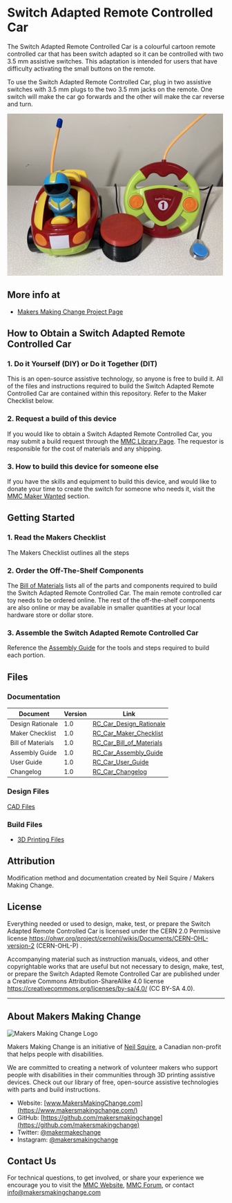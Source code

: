 # Switch Adapted Remote Controlled Car
The Switch Adapted Remote Controlled Car is a colourful cartoon remote controlled car that has been switch adapted so it can be controlled with two 3.5 mm assistive switches. This adaptation is intended for users that have difficulty activating the small buttons on the remote.

To use the Switch Adapted Remote Controlled Car, plug in two assistive switches with 3.5 mm plugs to the two 3.5 mm jacks on the remote. One switch will make the car go forwards and the other will make the car reverse and turn.

<img src="Photos/switch-adapted-remote-controlled-cartoon-car.jpg" width="500" alt="Picture of Switch Adapted Remote Controlled Car with two assistive switches plugged into the remote.">

## More info at
- [Makers Making Change Project Page](https://makersmakingchange.com/project/switch-adapted-rc-car-toy/ )


## How to Obtain a Switch Adapted Remote Controlled Car
### 1. Do it Yourself (DIY) or Do it Together (DIT)

This is an open-source assistive technology, so anyone is free to build it. All of the files and instructions required to build the Switch Adapted Remote Controlled Car are contained within this repository. Refer to the Maker Checklist below.

### 2. Request a build of this device

If you would like to obtain a Switch Adapted Remote Controlled Car, you may submit a build request through the [MMC Library Page](https://makersmakingchange.com/project/switch-adapted-rc-car-toy/). The requestor is responsible for the cost of materials and any shipping.

### 3. How to build this device for someone else

If you have the skills and equipment to build this device, and would like to donate your time to create the switch for someone who needs it, visit the [MMC Maker Wanted](https://makersmakingchange.com/maker-wanted/) section.


## Getting Started

### 1. Read the Makers Checklist

The Makers Checklist outlines all the steps 

### 2. Order the Off-The-Shelf Components

The [Bill of Materials](/Documentation/RC_Car_BOM.xlsx) lists all of the parts and components required to build the Switch Adapted Remote Controlled Car. The main remote controlled car toy needs to be ordered online. The rest of the off-the-shelf components are also online or may be available in smaller quantities at your local hardware store or dollar store.

### 3. Assemble the Switch Adapted Remote Controlled Car

Reference the [Assembly Guide](/Documentation/RC_Car_Assembly_Guide_v1.0.pdf) for the tools and steps required to build each portion.


## Files
### Documentation
| Document             | Version | Link |
|----------------------|---------|------|
| Design Rationale     | 1.0     | [RC_Car_Design_Rationale](/Documentation/RC_Car_Design_Rationale_v1.0.pdf)     |
| Maker Checklist      | 1.0     | [RC_Car_Maker_Checklist](/Documentation/RC_Car_Maker_Checklist_v1.0.pdf)     |
| Bill of Materials    | 1.0     | [RC_Car_Bill_of_Materials](/Documentation/RC_Car_BOM_v1.0.xlsx)     |
| Assembly Guide       | 1.0     | [RC_Car_Assembly_Guide](/Documentation/RC_Car_Assembly_Guide_v1.0.pdf)     |
| User Guide           | 1.0     | [RC_Car_User_Guide](/Documentation/RC_Car_User_Guide_v1.0.pdf)    |
| Changelog            | 1.0     | [RC_Car_Changelog](/Documentation/RC_Car_Changelog_v1.0.pdf)     |

### Design Files
[CAD Files](/Design_Files)

### Build Files
 - [3D Printing Files](/Build_Files/3D_Printing)

## Attribution
Modification method and documentation created by Neil Squire / Makers Making Change.



## License
Everything needed or used to design, make, test, or prepare the Switch Adapted Remote Controlled Car is licensed under the CERN 2.0 Permissive license <https://ohwr.org/project/cernohl/wikis/Documents/CERN-OHL-version-2> (CERN-OHL-P) . 

Accompanying material such as instruction manuals, videos, and other copyrightable works that are useful but not necessary to design, make, test, or prepare the Switch Adapted Remote Controlled Car are published under a Creative Commons Attribution-ShareAlike 4.0 license https://creativecommons.org/licenses/by-sa/4.0/ (CC BY-SA 4.0).


---

## About Makers Making Change
<img src="https://www.makersmakingchange.com/wp-content/uploads/logo/mmc_logo.svg" width="500" alt="Makers Making Change Logo">

Makers Making Change is an initiative of [Neil Squire](https://www.neilsquire.ca/), a Canadian non-profit that helps people with disabilities.

We are committed to creating a network of volunteer makers who support people with disabilities in their communities through 3D printing assistive devices. Check out our library of free, open-source assistive technologies with parts and build instructions.

 - Website: [www.MakersMakingChange.com](https://www.makersmakingchange.com/)
 - GitHub: [https://github.com/makersmakingchange](https://github.com/makersmakingchange)
 - Twitter: [@makermakechange](https://twitter.com/makermakechange)
 - Instagram: [@makersmakingchange](https://www.instagram.com/makersmakingchange)



## Contact Us

For technical questions, to get involved, or share your experience we encourage you to visit the [MMC Website](https://www.makersmakingchange.com/), [MMC Forum](https://makersmakingchange.com/forum), or contact info@makersmakingchange.com
